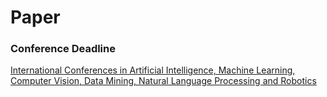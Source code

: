 # Paper

### Conference Deadline

[International Conferences in Artificial Intelligence, Machine Learning, Computer Vision, Data Mining, Natural Language Processing and Robotics](https://github.com/JackieTseng/conference_call_for_paper)
